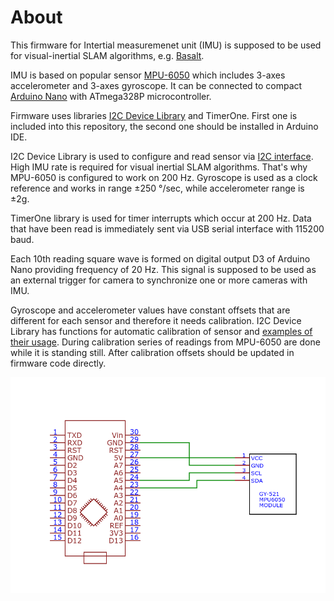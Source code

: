 # About

This firmware for Intertial measuremenet unit (IMU) is supposed to be used for visual-inertial SLAM algorithms, e.g. [Basalt](https://gitlab.com/VladyslavUsenko/basalt).

IMU is based on popular sensor [MPU-6050](https://invensense.tdk.com/wp-content/uploads/2015/02/MPU-6000-Datasheet1.pdf) which includes 3-axes accelerometer and 3-axes gyroscope. It can be connected to compact [Arduino Nano](https://en.wikipedia.org/wiki/Arduino_Nano) with ATmega328P microcontroller. 

Firmware uses libraries [I2C Device Library](https://www.i2cdevlib.com/usage) and TimerOne. First one is included into this repository, the second one should be installed in Arduino IDE. 

I2C Device Library is used to configure and read sensor via [I2C interface](https://uk.wikipedia.org/wiki/I%C2%B2C). High IMU rate is required for visual inertial SLAM algorithms. That's why MPU-6050 is configured to work on 200 Hz. Gyroscope is used as a clock reference and works in range ±250 °/sec, while accelerometer range is ±2g.

TimerOne library is used for timer interrupts which occur at 200 Hz. Data that have been read is immediately sent via USB serial interface with 115200 baud.

Each 10th reading square wave is formed on digital output D3 of Arduino Nano providing frequency of 20 Hz. This signal is supposed to be used as an external trigger for camera to synchronize one or more cameras with IMU.

Gyroscope and accelerometer values have constant offsets that are different for each sensor and therefore it needs calibration. I2C Device Library has functions for automatic calibration of sensor and [examples of their usage](https://github.com/jrowberg/i2cdevlib/blob/master/Arduino/MPU6050). During calibration series of readings from MPU-6050 are done while it is standing still. After calibration offsets should be updated in firmware code directly.

![](images/arduino-nano-mpu6050.png)